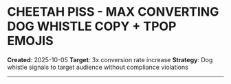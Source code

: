 <!-- Optimized: 2025-10-06 -->
<!-- RPM: 1.3.2.1.1.3.2.1_CHEETAH_PISS_PRODUCT_COPY_DOG_WHISTLE_20251006 -->
<!-- Session: E2E RPM DNA Application -->
<!-- AOM: RND (Reggie & Dro) -->
<!-- COI: MARKETING -->
<!-- RPM: HIGH -->
<!-- ACTION: BUILD -->

# CHEETAH PISS - MAX CONVERTING DOG WHISTLE COPY + TPOP EMOJIS

**Created**: 2025-10-05
**Target**: 3x conversion rate increase
**Strategy**: Dog whistle signals to target audience without compliance violations

---
